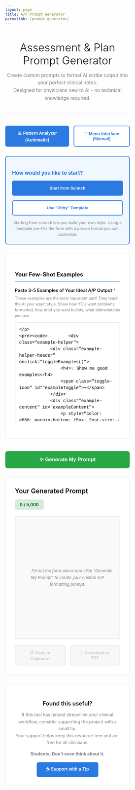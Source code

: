 ```yaml
---
layout: page
title: A/P Prompt Generator
permalink: /prompt-generator/
---
```


<style>
    * {
        margin: 0;
        padding: 0;
        box-sizing: border-box;
    }

    .header {
        text-align: center;
        margin-bottom: 40px;
        padding-bottom: 20px;
        border-bottom: 1px solid #e8e8e8;
    }

    .header h1 {
        font-size: 2.5em;
        font-weight: 300;
        color: #111;
        margin-bottom: 10px;
    }

    .header p {
        color: #828282;
        font-size: 1.1em;
        line-height: 1.6;
    }

    /* Mode selector */
    .mode-selector {
        display: flex;
        gap: 15px;
        margin-bottom: 30px;
        justify-content: center;
    }

    .mode-btn {
        padding: 12px 24px;
        border: 2px solid #2a7ae2;
        background: white;
        color: #2a7ae2;
        border-radius: 6px;
        font-weight: 600;
        cursor: pointer;
        transition: all 0.2s;
        font-size: 1em;
    }

    .mode-btn.active {
        background: #2a7ae2;
        color: white;
    }

    .mode-btn:hover {
        background: #2a7ae2;
        color: white;
    }

    /* Menu interface */
    .menu-interface {
        display: none;
    }

    .menu-interface.active {
        display: block;
    }

    .menu-section {
        background: white;
        border: 1px solid #e8e8e8;
        border-radius: 8px;
        padding: 30px;
        margin-bottom: 20px;
    }

    .menu-section h3 {
        color: #111;
        margin-bottom: 20px;
        font-size: 1.3em;
        padding-bottom: 10px;
        border-bottom: 2px solid #2a7ae2;
    }

    .menu-options {
        display: grid;
        grid-template-columns: repeat(auto-fit, minmax(140px, 1fr));
        gap: 12px;
        margin-bottom: 20px;
    }

    .menu-option {
        padding: 15px;
        border: 2px solid #e8e8e8;
        background: white;
        border-radius: 6px;
        cursor: pointer;
        transition: all 0.2s;
        text-align: center;
        font-weight: 500;
        font-size: 0.95em;
    }

    .menu-option:hover {
        border-color: #2a7ae2;
        background: #f0f7ff;
    }

    .menu-option.selected {
        border-color: #2a7ae2;
        background: #2a7ae2;
        color: white;
    }

    .example-showcase {
        background: #f9f9f9;
        border: 2px solid #e8e8e8;
        border-radius: 8px;
        padding: 20px;
        margin-top: 20px;
    }

    .example-showcase h4 {
        color: #2a7ae2;
        margin-bottom: 15px;
        font-size: 1.1em;
    }

    .example-showcase-content {
        background: white;
        border: 1px solid #e8e8e8;
        border-radius: 6px;
        padding: 15px;
        font-family: 'Monaco', 'Courier New', monospace;
        font-size: 0.85em;
        white-space: pre-wrap;
        line-height: 1.6;
        color: #333;
    }

    .menu-generate-btn {
        width: 100%;
        padding: 16px;
        background: #2a7ae2;
        color: white;
        border: none;
        border-radius: 6px;
        font-size: 1.1em;
        font-weight: 600;
        cursor: pointer;
        transition: all 0.2s;
        margin-top: 30px;
    }

    .menu-generate-btn:hover {
        background: #1a5bb8;
    }

    .menu-generate-btn:disabled {
        background: #ccc;
        cursor: not-allowed;
    }

    .analyzer-interface {
        display: block;
    }

    .analyzer-interface.hidden {
        display: none;
    }

    /* Template selector */
    .template-section {
        background: #f0f7ff;
        border: 2px solid #2a7ae2;
        border-radius: 8px;
        padding: 20px;
        margin-bottom: 30px;
    }

    .template-section h3 {
        color: #2a7ae2;
        margin-bottom: 15px;
        font-size: 1.2em;
    }

    .template-buttons {
        display: flex;
        gap: 15px;
        flex-wrap: wrap;
    }

    .template-btn {
        flex: 1;
        min-width: 200px;
        padding: 15px 20px;
        border: 2px solid #2a7ae2;
        background: white;
        color: #2a7ae2;
        border-radius: 6px;
        font-weight: 600;
        cursor: pointer;
        transition: all 0.2s;
        text-align: center;
    }

    .template-btn:hover {
        background: #2a7ae2;
        color: white;
    }

    .template-btn.active {
        background: #2a7ae2;
        color: white;
    }

    /* Form sections */
    .form-section {
        background: white;
        border: 1px solid #e8e8e8;
        border-radius: 8px;
        padding: 30px;
        margin-bottom: 20px;
    }

    .form-section h3 {
        color: #111;
        margin-bottom: 20px;
        font-size: 1.3em;
        padding-bottom: 10px;
        border-bottom: 2px solid #2a7ae2;
    }

    .field {
        margin-bottom: 25px;
    }

    .field label {
        display: block;
        font-weight: 600;
        margin-bottom: 8px;
        color: #111;
        font-size: 1.05em;
    }

    .required {
        color: #e74c3c;
    }

    .help-text {
        font-size: 0.9em;
        color: #828282;
        margin-top: 5px;
        line-height: 1.5;
    }

    input[type="text"],
    textarea,
    select {
        width: 100%;
        padding: 12px;
        border: 2px solid #e8e8e8;
        border-radius: 6px;
        font-family: inherit;
        font-size: 14px;
        transition: border-color 0.2s;
    }

    input[type="text"]:focus,
    textarea:focus,
    select:focus {
        outline: none;
        border-color: #2a7ae2;
    }

    textarea {
        font-family: 'Monaco', 'Courier New', monospace;
        line-height: 1.5;
        resize: vertical;
        min-height: 100px;
    }

    /* Example helper */
    .example-helper {
        background: #f9f9f9;
        border: 2px solid #e8e8e8;
        border-radius: 6px;
        padding: 15px;
        margin-top: 10px;
    }

    .example-helper-header {
        display: flex;
        justify-content: space-between;
        align-items: center;
        cursor: pointer;
        user-select: none;
    }

    .example-helper-header h4 {
        color: #2a7ae2;
        font-size: 1em;
    }

    .toggle-icon {
        color: #2a7ae2;
        font-size: 1.2em;
        font-weight: bold;
    }

    .example-content {
        display: none;
        margin-top: 15px;
        padding-top: 15px;
        border-top: 1px solid #e8e8e8;
    }

    .example-content.show {
        display: block;
    }

    .example-item {
        background: white;
        border: 1px solid #e8e8e8;
        border-radius: 4px;
        padding: 12px;
        margin-bottom: 10px;
        font-family: 'Monaco', 'Courier New', monospace;
        font-size: 0.9em;
        white-space: pre-wrap;
        line-height: 1.6;
    }

    /* Pattern detection feedback */
    .pattern-feedback {
        background: #d4edda;
        border: 2px solid #28a745;
        border-radius: 8px;
        padding: 20px;
        margin-top: 15px;
        display: none;
    }

    .pattern-feedback.show {
        display: block;
    }

    .pattern-feedback.warning {
        background: #fff3cd;
        border-color: #ffc107;
    }

    .pattern-feedback h4 {
        color: #155724;
        margin-bottom: 15px;
        display: flex;
        align-items: center;
        gap: 8px;
        font-size: 1.1em;
    }

    .pattern-feedback.warning h4 {
        color: #856404;
    }

    .pattern-grid {
        display: grid;
        grid-template-columns: repeat(auto-fit, minmax(250px, 1fr));
        gap: 15px;
        margin-bottom: 15px;
    }

    .pattern-item {
        background: white;
        border: 1px solid #c3e6cb;
        border-radius: 6px;
        padding: 12px;
    }

    .pattern-feedback.warning .pattern-item {
        border-color: #ffeaa7;
    }

    .pattern-item strong {
        display: block;
        color: #155724;
        margin-bottom: 5px;
        font-size: 0.9em;
    }

    .pattern-feedback.warning .pattern-item strong {
        color: #856404;
    }

    .pattern-value {
        color: #155724;
        font-size: 1.05em;
        font-weight: 600;
    }

    .pattern-feedback.warning .pattern-value {
        color: #856404;
    }

    .consistency-issues {
        background: white;
        border: 1px solid #ffeaa7;
        border-radius: 6px;
        padding: 15px;
        margin-top: 15px;
    }

    .consistency-issues h5 {
        color: #856404;
        margin-bottom: 10px;
        font-size: 1em;
    }

    .consistency-issues ul {
        margin-left: 20px;
        color: #856404;
    }

    .consistency-issues li {
        margin-bottom: 8px;
        line-height: 1.5;
    }

    .pattern-note {
        margin-top: 15px;
        padding: 12px;
        background: white;
        border-left: 4px solid #28a745;
        font-size: 0.95em;
        color: #155724;
        line-height: 1.6;
    }

    .pattern-feedback.warning .pattern-note {
        border-left-color: #ffc107;
        color: #856404;
    }

    /* Boilerplate section */
    .boilerplate-entry {
        background: #f9f9f9;
        border: 2px solid #e8e8e8;
        border-radius: 6px;
        padding: 20px;
        margin-bottom: 15px;
    }

    .boilerplate-header {
        display: flex;
        justify-content: space-between;
        align-items: center;
        margin-bottom: 15px;
    }

    .boilerplate-header h4 {
        font-size: 1em;
        color: #111;
        font-weight: 600;
    }

    .remove-btn {
        background: #e74c3c;
        color: white;
        border: none;
        border-radius: 4px;
        padding: 6px 12px;
        font-size: 0.85em;
        cursor: pointer;
        transition: background 0.2s;
    }

    .remove-btn:hover {
        background: #c0392b;
    }

    .add-boilerplate-btn {
        width: 100%;
        padding: 15px;
        background: white;
        color: #2a7ae2;
        border: 2px dashed #2a7ae2;
        border-radius: 6px;
        font-weight: 600;
        font-size: 1em;
        cursor: pointer;
        transition: all 0.2s;
    }

    .add-boilerplate-btn:hover {
        background: #f0f7ff;
        border-style: solid;
    }

    /* Custom rules */
    .custom-rules-toggle {
        background: #f9f9f9;
        border: 2px solid #e8e8e8;
        border-radius: 6px;
        padding: 15px;
        margin-top: 20px;
        cursor: pointer;
        text-align: center;
        font-weight: 600;
        color: #2a7ae2;
        transition: all 0.2s;
    }

    .custom-rules-toggle:hover {
        background: #f0f0f0;
    }

    .custom-rules-content {
        display: none;
        margin-top: 15px;
    }

    .custom-rules-content.show {
        display: block;
    }

    /* Generate button */
    .generate-btn {
        width: 100%;
        padding: 18px;
        background: #28a745;
        color: white;
        border: none;
        border-radius: 8px;
        font-size: 1.2em;
        font-weight: 600;
        cursor: pointer;
        transition: background 0.2s;
        margin-top: 20px;
    }

    .generate-btn:hover {
        background: #218838;
    }

    .generate-btn:disabled {
        background: #ccc;
        cursor: not-allowed;
    }

    /* Output section */
    .output-section {
        background: white;
        border: 1px solid #e8e8e8;
        border-radius: 8px;
        padding: 30px;
        margin-top: 30px;
    }

    .output-header {
        display: flex;
        justify-content: space-between;
        align-items: center;
        margin-bottom: 20px;
        flex-wrap: wrap;
        gap: 15px;
    }

    .output-title {
        font-size: 1.5em;
        font-weight: 600;
        color: #111;
    }

    .char-count {
        font-size: 1em;
        padding: 8px 16px;
        border-radius: 6px;
        font-weight: 600;
    }

    .char-count.good {
        background: #d4edda;
        color: #155724;
    }

    .char-count.warning {
        background: #fff3cd;
        color: #856404;
    }

    .char-count.danger {
        background: #f8d7da;
        color: #721c24;
    }

    .output-content {
        background: #f9f9f9;
        border: 2px solid #e8e8e8;
        border-radius: 6px;
        padding: 20px;
        min-height: 400px;
        font-family: 'Monaco', 'Courier New', monospace;
        font-size: 13px;
        line-height: 1.7;
        white-space: pre-wrap;
        word-wrap: break-word;
        max-height: 600px;
        overflow-y: auto;
    }

    .output-content.empty {
        display: flex;
        align-items: center;
        justify-content: center;
        color: #828282;
        font-family: inherit;
        font-style: italic;
        text-align: center;
    }

    .action-buttons {
        display: flex;
        gap: 15px;
        margin-top: 20px;
        flex-wrap: wrap;
    }

    .copy-btn,
    .download-btn {
        flex: 1;
        min-width: 150px;
        padding: 12px 20px;
        border: 2px solid #2a7ae2;
        background: white;
        color: #2a7ae2;
        border-radius: 6px;
        font-weight: 600;
        cursor: pointer;
        transition: all 0.2s;
    }

    .copy-btn:hover,
    .download-btn:hover {
        background: #2a7ae2;
        color: white;
    }

    .copy-btn.copied {
        background: #28a745;
        border-color: #28a745;
        color: white;
    }

    .copy-btn:disabled,
    .download-btn:disabled {
        opacity: 0.5;
        cursor: not-allowed;
        background: #f0f0f0;
        border-color: #ccc;
        color: #999;
    }

    /* Support section */
    .support-section {
        background: white;
        border: 1px solid #e8e8e8;
        border-radius: 8px;
        padding: 25px;
        margin-top: 30px;
        text-align: center;
    }

    .support-section h3 {
        font-size: 1.3em;
        font-weight: 600;
        color: #111;
        margin-bottom: 15px;
    }

    .support-section p {
        color: #828282;
        margin-bottom: 15px;
        line-height: 1.6;
    }

    .tip-jar-btn {
        display: inline-block;
        padding: 12px 30px;
        background: #2a7ae2;
        color: white;
        text-decoration: none;
        border-radius: 6px;
        font-weight: 600;
        transition: background 0.2s;
    }

    .tip-jar-btn:hover {
        background: #1e59a8;
    }

    /* Mobile responsiveness */
    @media (max-width: 768px) {
        .header h1 {
            font-size: 1.8em;
        }

        .template-buttons {
            flex-direction: column;
        }

        .template-btn {
            min-width: 100%;
        }

        .form-section,
        .output-section {
            padding: 20px;
        }

        .output-header {
            flex-direction: column;
            align-items: flex-start;
        }

        .action-buttons {
            flex-direction: column;
        }

        .copy-btn,
        .download-btn {
            width: 100%;
        }

        .pattern-grid {
            grid-template-columns: 1fr;
        }
    }
</style>

<div class="header">
    <h1>Assessment & Plan Prompt Generator</h1>
    <p>Create custom prompts to format AI scribe output into your perfect clinical notes.<br>
    Designed for physicians new to AI - no technical knowledge required.</p>
</div>

<!-- Mode Selector -->
<div class="mode-selector">
    <button class="mode-btn active" onclick="switchMode('analyzer')" id="analyzerModeBtn">📊 Pattern Analyzer (Automatic)</button>
    <button class="mode-btn" onclick="switchMode('menu')" id="menuModeBtn">🎯 Menu Interface (Manual)</button>
</div>

<!-- Menu Interface (Hidden by default) -->
<div class="menu-interface" id="menuInterface">
    <!-- Assessment Format -->
    <div class="menu-section">
        <h3>Assessment Format</h3>
        <div class="menu-options" id="assessmentOptions">
            <div class="menu-option" onclick="selectMenuOption('assessment', 'numbered', this)">1. Numbered</div>
            <div class="menu-option" onclick="selectMenuOption('assessment', 'hyphenated', this)">- Hyphenated</div>
            <div class="menu-option" onclick="selectMenuOption('assessment', 'prose', this)">Prose</div>
            <div class="menu-option" onclick="selectMenuOption('assessment', 'grouped', this)">Grouped</div>
        </div>
        <div class="example-showcase">
            <h4>Example:</h4>
            <div class="example-showcase-content" id="assessmentExample"></div>
        </div>
    </div>

    <!-- Plan Format -->
    <div class="menu-section">
        <h3>Plan Format</h3>
        <div class="menu-options" id="planOptions">
            <div class="menu-option" onclick="selectMenuOption('plan', 'numbered', this)">1. Numbered</div>
            <div class="menu-option" onclick="selectMenuOption('plan', 'hyphenated', this)">- Hyphenated</div>
            <div class="menu-option" onclick="selectMenuOption('plan', 'prose', this)">Prose</div>
            <div class="menu-option" onclick="selectMenuOption('plan', 'grouped', this)">Grouped</div>
        </div>
        <div class="example-showcase">
            <h4>Example:</h4>
            <div class="example-showcase-content" id="planExample"></div>
        </div>
    </div>

    <!-- Brevity Level -->
    <div class="menu-section">
        <h3>Brevity Level</h3>
        <div class="menu-options" id="brevityOptions">
            <div class="menu-option" onclick="selectMenuOption('brevity', 'brief', this)">Brief</div>
            <div class="menu-option" onclick="selectMenuOption('brevity', 'moderate', this)">Moderate</div>
            <div class="menu-option" onclick="selectMenuOption('brevity', 'verbose', this)">Verbose</div>
        </div>
        <div class="example-showcase">
            <h4>Example:</h4>
            <div class="example-showcase-content" id="brevityExample"></div>
        </div>
    </div>

    <!-- Voice/Tone -->
    <div class="menu-section">
        <h3>Voice & Tone</h3>
        <div class="menu-options" id="voiceOptions">
            <div class="menu-option" onclick="selectMenuOption('voice', 'first_person', this)">First Person</div>
            <div class="menu-option" onclick="selectMenuOption('voice', 'passive', this)">Passive</div>
            <div class="menu-option" onclick="selectMenuOption('voice', 'generic', this)">Generic</div>
        </div>
        <div class="example-showcase">
            <h4>Example:</h4>
            <div class="example-showcase-content" id="voiceExample"></div>
        </div>
    </div>

    <!-- Abbreviation Level -->
    <div class="menu-section">
        <h3>Abbreviation Density</h3>
        <div class="menu-options" id="abbreviationOptions">
            <div class="menu-option" onclick="selectMenuOption('abbreviation', 'minimal', this)">Minimal</div>
            <div class="menu-option" onclick="selectMenuOption('abbreviation', 'standard', this)">Standard</div>
            <div class="menu-option" onclick="selectMenuOption('abbreviation', 'high', this)">High Density</div>
        </div>
        <div class="example-showcase">
            <h4>Example:</h4>
            <div class="example-showcase-content" id="abbreviationExample"></div>
        </div>
    </div>

    <!-- Optional Examples for Menu Mode -->
    <div class="menu-section">
        <h3>Optional: Provide Few-Shot Examples (Advanced)</h3>
        <p style="color: #828282; margin-bottom: 15px; font-size: 0.95em;">Add examples to refine the generated prompt further, or leave blank to generate based on your selections above.</p>
        <textarea id="menuExamples" placeholder="Paste your few-shot examples here (optional)..." style="width: 100%; min-height: 100px; padding: 12px; border: 2px solid #e8e8e8; border-radius: 6px; font-family: 'Monaco', 'Courier New', monospace; font-size: 14px;"></textarea>
    </div>

    <button class="menu-generate-btn" onclick="generateFromMenu()">Generate Prompt</button>
</div>

<!-- Analyzer Interface (Original) -->
<div class="analyzer-interface" id="analyzerInterface">

<div class="template-section">
    <h3>How would you like to start?</h3>
    <div class="template-buttons">
        <button class="template-btn active" onclick="selectTemplate('scratch')">
            Start from Scratch
        </button>
        <button class="template-btn" onclick="selectTemplate('pithy')">
            Use "Pithy" Template
        </button>
    </div>
    <div class="help-text" style="margin-top: 15px; text-align: center;">
        Starting from scratch lets you build your own style. Using a template pre-fills the form with a proven format you can customize.
    </div>
</div>

<form id="promptForm">
    <div class="form-section">
        <h3>Your Few-Shot Examples</h3>
        <div class="field">
            <label>Paste 3-5 Examples of Your Ideal A/P Output <span class="required">*</span></label>
            <div class="help-text" style="margin-bottom: 10px;">
                These examples are the most important part! They teach the AI your exact style.
                Show how YOU want problems formatted, how brief you want bullets, what abbreviations you use.
            </div>
            <textarea id="examples" rows="14" placeholder="Paste your examples here. Separate each example clearly.

Example:
**Viral URI**
        - Supportive care, fluids
        - Tylenol PRN for fever
        - RTC if not improving in 3-5 days

**Acute Otitis Media**
        - Amoxicillin 400mg/5mL, 8mL PO BID x10d
        - F/U 2wk or PRN
        - Return precautions given" required></textarea>
            
            <div class="example-helper">
                <div class="example-helper-header" onclick="toggleExamples()">
                    <h4>💡 Show me good examples</h4>
                    <span class="toggle-icon" id="exampleToggle">+</span>
                </div>
                <div class="example-content" id="exampleContent">
                    <p style="color: #666; margin-bottom: 15px; font-size: 0.95em;">
                        Here are examples from a proven pediatric prompt. Copy the structure and adapt to your specialty:
                    </p>
                    <div class="example-item">**Asthma**
        - Flovent 44mcg 2 puff BID started
        - Continue albuterol PRN
        - Use spacer
        - RTC 3mo/PRN</div>
                    <div class="example-item">**Well Child Check**
        - Growing and developing well
        - Reviewed anticipatory guidance
        - RTC 1yr/PRN</div>
                    <div class="example-item">**Vomiting, mild dehydration**
        - NDNT on exam with MMM
        - Zofran PRN, pedialyte, Tylenol, Motrin
        - RTC PRN</div>
                    <p style="color: #666; margin-top: 15px; font-size: 0.9em; font-style: italic;">
                        Notice: Bold problem names, short bullets (under 10 words), clinical abbreviations, and clear follow-up plans.
                    </p>
                </div>
            </div>

            <div class="pattern-feedback" id="patternFeedback">
                <h4>✓ Pattern Detection Results</h4>
                <div class="pattern-grid" id="patternGrid"></div>
                <div id="consistencyIssues"></div>
                <div class="pattern-note" id="patternNote"></div>
            </div>

            <button type="button" class="add-boilerplate-btn" onclick="analyzeExamples()" style="margin-top: 15px; background: #2a7ae2; color: white; border: 2px solid #2a7ae2;">
                📊 Analyze Examples
            </button>
        </div>
    </div>

    <div class="form-section">
        <h3>Boilerplate Phrases (Optional)</h3>
        <p class="help-text" style="margin-bottom: 20px;">
            Add conditional text that appears after your bullets when certain visit types occur.
            For example: "If well child check → insert standard anticipatory guidance text"
        </p>
        
        <div id="boilerplateContainer"></div>
        
        <button type="button" class="add-boilerplate-btn" onclick="addBoilerplate()">
            + Add Boilerplate Phrase
        </button>
    </div>

    <div class="form-section">
        <h3>Formatting Rules</h3>
        <p class="help-text" style="margin-bottom: 15px;">
            The generator will automatically create rules based on your examples. Most users don't need to add anything here.
        </p>
        
        <div class="custom-rules-toggle" onclick="toggleCustomRules()">
            ⚙️ Add Custom Rules (Advanced)
        </div>
        
        <div class="custom-rules-content" id="customRulesContent">
            <textarea id="customRules" rows="6" placeholder="Add any specialty-specific requirements...

Example:
- Always include growth chart interpretation for peds
- Reference specific guidelines when applicable
- Include specific return precautions for each diagnosis"></textarea>
        </div>
    </div>

    <button type="submit" class="generate-btn">✨ Generate My Prompt</button>
</form>

</div> <!-- End analyzer-interface -->

<div class="output-section">
    <div class="output-header">
        <div class="output-title">Your Generated Prompt</div>
        <div id="charCount" class="char-count good">0 / 5,000</div>
    </div>
    <div id="output" class="output-content empty">
        Fill out the form above and click "Generate My Prompt" to create your custom A/P formatting prompt.
    </div>
    <div class="action-buttons">
        <button id="copyBtn" class="copy-btn" disabled>📋 Copy to Clipboard</button>
        <button id="downloadBtn" class="download-btn" disabled>💾 Download as TXT</button>
    </div>
</div>

<div class="support-section">
    <h3>Found this useful?</h3>
    <p>If this tool has helped streamline your clinical workflow, consider supporting the project with a small tip.<br>
    Your support helps keep this resource free and ad-free for all clinicians.</p>
    <p><strong>Students: Don't even think about it.</strong></p>
    <a href="https://donate.stripe.com/14A9ANf3K8VjeAW7pT8bS00" target="_blank" class="tip-jar-btn">☕ Support with a Tip</a>
</div>

<script>
// =============================================================================
// STATE MANAGEMENT
// =============================================================================
let boilerplateCount = 0;
let currentTemplate = 'scratch';
let detectedPatterns = null;

// Menu mode state
let currentMode = 'analyzer';
let menuSelections = {
    assessment: null,
    plan: null,
    brevity: null,
    voice: null,
    abbreviation: null
};

// Template data
const TEMPLATES = {
    pithy: {
        examples: `**Asthma**
        - Flovent 44mcg 2 puff BID started
        - Continue albuterol PRN
        - Use spacer
        - RTC 3mo/PRN

**Well Child Check**
        - Growing and developing well
        - Reviewed anticipatory guidance
        - RTC 1yr/PRN

**Vomiting, mild dehydration**
        - NDNT on exam with MMM
        - Zofran PRN, pedialyte, Tylenol, Motrin
        - RTC PRN

**ADHD**
        - Concerta 27mg not effective
        - Transition to Vyvanse 20mg PO daily
        - RTC 1mo

**Viral URI**
        - Supportive care, fluids
        - Declined COVID test
        - RTC PRN`,
        boilerplates: [
            {
                hook: 'well child check or health maintenance',
                text: 'All forms, labs, immunizations, and patient concerns reviewed and addressed appropriately. Screening questions, past medical history, past social history, medications, and growth chart reviewed. Age-appropriate anticipatory guidance reviewed and printed in AVS. Parent questions addressed.'
            },
            {
                hook: 'any illness',
                text: 'Recommended supportive care with OTC medications as needed. Return precautions given including increasing pain, worsening fever, dehydration, new symptoms, prolonged symptoms, worsening symptoms, and other concerns. Caregiver expressed understanding and agreement with treatment plan.'
            },
            {
                hook: 'any injury',
                text: 'Recommended supportive care with Tylenol, Motrin, rest, ice, compression, elevation, and gradual return to activity as appropriate. Return precautions given including increasing pain, swelling, or failure to improve.'
            }
        ]
    }
};

// =============================================================================
// MENU MODE FUNCTIONS
// =============================================================================

// Worked example case used consistently throughout menu examples
const EXAMPLE_CASE = {
    assessment_numbered: "1. Viral upper respiratory infection\n2. Fever, unspecified",
    assessment_hyphenated: "- Viral upper respiratory infection\n- Fever, unspecified",
    assessment_prose: "Viral upper respiratory infection presenting with fever.",
    assessment_grouped: "Respiratory: Viral upper respiratory infection\nGeneral: Fever, unspecified",
    
    plan_numbered_brief: "1. Supportive care\n2. Tylenol PRN\n3. RTC if worsens",
    plan_numbered_moderate: "1. Recommended supportive care with fluids and rest\n2. Acetaminophen or ibuprofen as needed for fever and comfort\n3. Return to clinic if symptoms worsen or do not improve in 3-5 days",
    plan_numbered_verbose: "1. Initiate comprehensive supportive care including adequate hydration, nutritional intake, and appropriate rest to facilitate recovery\n2. Administer acetaminophen (Tylenol) or ibuprofen (Motrin) as needed for fever management and discomfort relief, following age-appropriate dosing guidelines\n3. Schedule return visit to clinic if symptoms worsen, do not improve within 3-5 days, or if new concerning symptoms develop",
    
    plan_hyphenated_brief: "- Supportive care\n- Tylenol PRN\n- RTC if worsens",
    plan_hyphenated_moderate: "- Recommended supportive care with fluids and rest\n- Acetaminophen or ibuprofen as needed for fever and comfort\n- Return to clinic if symptoms worsen or do not improve in 3-5 days",
    plan_hyphenated_verbose: "- Initiate comprehensive supportive care including adequate hydration, nutritional intake, and appropriate rest to facilitate recovery\n- Administer acetaminophen (Tylenol) or ibuprofen (Motrin) as needed for fever management and discomfort relief\n- Schedule return visit to clinic if symptoms worsen, do not improve within 3-5 days, or if new concerning symptoms develop",
    
    plan_prose_brief: "Supportive care recommended. Tylenol PRN for fever. Return if symptoms worsen.",
    plan_prose_moderate: "Supportive care with fluids and rest recommended. Acetaminophen or ibuprofen as needed for fever and comfort. Return to clinic if symptoms worsen or do not improve in 3-5 days.",
    plan_prose_verbose: "Comprehensive supportive care including adequate hydration, nutritional intake, and appropriate rest is recommended to facilitate recovery. Acetaminophen (Tylenol) or ibuprofen (Motrin) should be administered as needed for fever management and discomfort relief. Patient should return to clinic if symptoms worsen, do not improve within 3-5 days, or if new concerning symptoms develop.",
};

const VOICE_EXAMPLES = {
    first_person: "I discussed with the parent the viral etiology of this infection. I recommended supportive care and advised returning if not improving.",
    passive: "The patient was counseled on the viral etiology of this infection. Supportive care was recommended and return precautions were discussed.",
    generic: "Discussed viral etiology. Recommended supportive care. Return precautions given if not improving in 3-5 days."
};

const ABBREVIATION_EXAMPLES = {
    minimal: "Patient was evaluated for upper respiratory infection and fever. Examination findings include pharyngeal erythema and rhinorrhea.",
    standard: "Pt evaluated for URI and fever. Exam findings include pharyngeal erythema and rhinorrhea. Recommended supportive care and Tylenol as needed.",
    high: "Pt evaluated for URI/fever. Exam: pharyngeal erythema, rhinorrhea. REC'd supportive care + Tylenol PRN. F/U PRN or if worsens in 3-5d. RTC with concerns."
};

// Map menu selections to pattern object
function menuSelectionsToPatterns(selections, optionalExamples = '') {
    const patterns = {
        assessment: {
            primary: selections.assessment || 'hyphenated',
            confidence: 1.0
        },
        plan: {
            primary: selections.plan || 'hyphenated',
            confidence: 1.0
        },
        brevity: {
            level: selections.brevity || 'moderate',
            average: selections.brevity === 'brief' ? 15 : selections.brevity === 'verbose' ? 50 : 30
        },
        voice: {
            voice: mapVoiceSelection(selections.voice || 'generic'),
            confidence: 1.0
        },
        abbreviations: {
            level: selections.abbreviation || 'standard',
            count: selections.abbreviation === 'minimal' ? 3 : selections.abbreviation === 'high' ? 12 : 7,
            density: selections.abbreviation === 'minimal' ? 'low' : selections.abbreviation === 'high' ? 'high' : 'medium'
        },
        justification: {
            level: 'unknown'
        },
        contingency: {
            present: false,
            level: 'unknown'
        },
        structure: {
            problemFormat: 'bold',
            bulletStyle: {
                style: selections.assessment === 'numbered' ? 'numbered' : 'hyphen',
                indent: 8
            },
            spacing: {
                spacingBeforeBullets: 8,
                spacingBetweenItems: 0
            }
        },
        consistency: {
            isConsistent: true,
            issues: []
        }
    };
    
    return patterns;
}

// Map voice selection to pattern format
function mapVoiceSelection(voiceInput) {
    if (voiceInput === 'first_person') return 'first_person';
    if (voiceInput === 'passive') return 'passive_voice';
    return 'generic';
}

// Update example displays when user makes selections
function updateExamples() {
    const assessment = menuSelections.assessment || 'hyphenated';
    const plan = menuSelections.plan || 'hyphenated';
    const brevity = menuSelections.brevity || 'moderate';
    const voice = menuSelections.voice || 'generic';
    const abbreviation = menuSelections.abbreviation || 'standard';
    
    // Update assessment example
    let assessmentExample = EXAMPLE_CASE[`assessment_${assessment}`];
    if (voice === 'first_person') {
        assessmentExample = `I evaluated the patient for:\n${assessmentExample}`;
    } else if (voice === 'passive') {
        assessmentExample = `The patient was evaluated for:\n${assessmentExample}`;
    }
    document.getElementById('assessmentExample').textContent = assessmentExample;
    
    // Update plan example
    const planKey = `plan_${plan}_${brevity}`;
    const planExample = EXAMPLE_CASE[planKey];
    document.getElementById('planExample').textContent = planExample;
    
    // Update brevity example (show the range)
    const briefText = 'Supportive care. Tylenol PRN. RTC in 3-5d.';
    const moderateText = 'Recommend supportive care with fluids and rest. Acetaminophen or ibuprofen as needed for fever. Return if worsens in 3-5 days.';
    const verboseText = 'Initiate comprehensive supportive care including adequate hydration, rest, and nutrition. Acetaminophen or ibuprofen for fever management. Return if symptoms worsen, fail to improve in 3-5 days, or new symptoms develop.';
    const brevityExample = brevity === 'brief' ? briefText : brevity === 'verbose' ? verboseText : moderateText;
    document.getElementById('brevityExample').textContent = brevityExample;
    
    // Update voice example
    document.getElementById('voiceExample').textContent = VOICE_EXAMPLES[voice];
    
    // Update abbreviation example
    document.getElementById('abbreviationExample').textContent = ABBREVIATION_EXAMPLES[abbreviation];
}

// Mode switching
function switchMode(mode) {
    currentMode = mode;
    const analyzer = document.getElementById('analyzerInterface');
    const menu = document.getElementById('menuInterface');
    const analyzerBtn = document.getElementById('analyzerModeBtn');
    const menuBtn = document.getElementById('menuModeBtn');
    
    if (mode === 'analyzer') {
        analyzer.classList.remove('hidden');
        menu.classList.remove('active');
        analyzerBtn.classList.add('active');
        menuBtn.classList.remove('active');
    } else {
        analyzer.classList.add('hidden');
        menu.classList.add('active');
        analyzerBtn.classList.remove('active');
        menuBtn.classList.add('active');
        updateExamples(); // Show initial examples
    }
}

// Select menu option
function selectMenuOption(category, value, element) {
    menuSelections[category] = value;
    
    // Update UI
    const siblings = element.parentElement.querySelectorAll('.menu-option');
    siblings.forEach(el => el.classList.remove('selected'));
    element.classList.add('selected');
    
    // Update examples
    updateExamples();
}

// Generate prompt from menu selections
function generateFromMenu() {
    const patterns = menuSelectionsToPatterns(menuSelections);
    const examples = document.getElementById('menuExamples').value;
    
    const data = {
        examples: examples,
        boilerplates: [], // Menu mode doesn't use boilerplates for now
        customRules: '',
        patterns: patterns
    };
    
    try {
        const prompt = PromptGenerator.generate(data);
        
        const output = document.getElementById('output');
        output.textContent = prompt;
        output.classList.remove('empty');
        
        updateCharCount(prompt.length);
        
        document.getElementById('copyBtn').disabled = false;
        document.getElementById('downloadBtn').disabled = false;
        
        // Scroll to output
        output.scrollIntoView({ behavior: 'smooth', block: 'start' });
    } catch (e) {
        console.error("Prompt generation failed:", e);
        alert('An error occurred during prompt generation. Please check the console (F12) for details.');
    }
}

// =============================================================================
// ENHANCED PATTERN ANALYZER V3 (FIXED)
// =============================================================================
const PatternAnalyzer = {
    // List of subcategories to filter out from problem parsing
    subcategoryPattern: /^(Diagnostics|Therapeutics|Medications|Follow-up|Tests|Assessment|Plan|Prescriptions|Referrals|Consults|Next Steps|Patient Education|Discharge|Situational awareness):?$/i,

    analyze(text) {
        // 1. Parse text into problems
        const problems = this.parseProblems(text);
        
        if (problems.length === 0) {
            return { error: 'Could not detect any problems. Please format problem names using **Bold**, ALL CAPS, or Capitalized: format.' };
        }
        
        const emptyProblems = problems.filter(p => !p.content.trim());
        if (emptyProblems.length === problems.length) {
            return { error: 'Examples need content after problem names. Please add assessment and/or plan details.' };
        }
        
        // 2. Detect Assessment format first (as Plan detection depends on it)
        const assessmentPatterns = this.detectAssessmentFormat(problems);
        
        // 3. Detect Plan format (now "assessment-aware")
        const planPatterns = this.detectPlanFormat(problems, assessmentPatterns);
        
        // 4. Detect Problem Format from parsed problems
        const primaryProblemFormat = this.mostCommon(problems.map(p => p.format)) || 'plain';

        // 5. Detect all other pattern categories
        const patterns = {
            assessment: assessmentPatterns,
            plan: planPatterns,
            brevity: this.measureBrevity(problems),
            justification: this.detectJustification(problems),
            contingency: this.detectContingency(text),
            structure: {
                problemFormat: primaryProblemFormat,
                bulletStyle: this.detectBulletStyle(text),
                spacing: this.detectSpacing(text)
            },
            voice: this.detectVoice(text),
            abbreviations: this.measureAbbreviationDensity(text)
        };
        
        // 6. Check consistency
        const consistency = this.checkConsistency(patterns, problems);
        patterns.consistency = consistency;
        
        return patterns;
    },

    // Enhanced problem parser - supports multiple formats and filters subcategories
    parseProblems(text) {
        const problems = [];
        
        // Pattern 1: **Bold**
        let sections = text.split(/\*\*([^*]+)\*\*/);
        if (sections.length > 2) {
            for (let i = 1; i < sections.length; i += 2) {
                const problemName = sections[i].trim();
                
                // Skip if it's a subcategory header (FIX: BUG #2 - check before adding)
                if (this.subcategoryPattern.test(problemName)) {
                    continue;
                }
                
                const content = sections[i + 1] || '';
                
                // Skip if content is empty or only whitespace (FIX: BUG #2 - prevents validation failure)
                if (!content.trim()) {
                    continue;
                }
                
                problems.push({
                    name: problemName,
                    content: content,
                    lines: content.split('\n').filter(l => l.trim()),
                    format: 'bold'
                });
            }
            if (problems.length > 0) return problems;
        }
        
        // Pattern 2: ALL CAPS (at least 3 chars, mostly uppercase)
        const lines = text.split('\n');
        let currentProblem = null;
        
        for (let i = 0; i < lines.length; i++) {
            const line = lines[i];
            const trimmed = line.trim();
            
            // Check for ALL CAPS problem marker (at least 3 chars, 80% uppercase)
            if (trimmed.length >= 3) {
                const upperCount = (trimmed.match(/[A-Z]/g) || []).length;
                const letterCount = (trimmed.match(/[A-Za-z]/g) || []).length;
                const isAllCaps = letterCount > 0 && (upperCount / letterCount) >= 0.8;
                
                if (isAllCaps && /^[A-Z]/.test(trimmed)) {
                    const problemName = trimmed.replace(/:$/, '');
                    
                    // Skip if it's a subcategory header
                    if (this.subcategoryPattern.test(problemName)) {
                        continue;
                    }
                    
                    if (currentProblem) {
                        problems.push(currentProblem);
                    }
                    currentProblem = {
                        name: problemName,
                        content: '',
                        lines: [],
                        format: 'caps'
                    };
                } else if (currentProblem && trimmed) {
                    currentProblem.content += line + '\n';
                    currentProblem.lines.push(trimmed);
                }
            } else if (currentProblem && trimmed) {
                currentProblem.content += line + '\n';
                currentProblem.lines.push(trimmed);
            }
        }
        if (currentProblem) problems.push(currentProblem);
        if (problems.length > 0) return problems;
        
        // Pattern 3: Capitalized Word(s): (with colon)
        currentProblem = null;
        for (let i = 0; i < lines.length; i++) {
            const line = lines[i];
            const trimmed = line.trim();
            
            // Check for Capitalized Word: pattern (must have colon at end)
            if (/^[A-Z][a-zA-Z\s,'-]+:$/.test(trimmed) && trimmed.length >= 4) {
                const problemName = trimmed.replace(/:$/, '');
                
                // Skip if it's a subcategory header
                if (this.subcategoryPattern.test(problemName)) {
                    continue;
                }
                
                if (currentProblem) {
                    problems.push(currentProblem);
                }
                currentProblem = {
                    name: problemName,
                    content: '',
                    lines: [],
                    format: 'capitalized-colon'
                };
            } else if (currentProblem && trimmed) {
                currentProblem.content += line + '\n';
                currentProblem.lines.push(trimmed);
            }
        }
        if (currentProblem) problems.push(currentProblem);
        if (problems.length > 0) return problems;
        
        // Pattern 4: Capitalized line followed by indented bullets
        currentProblem = null;
        for (let i = 0; i < lines.length; i++) {
            const line = lines[i];
            const trimmed = line.trim();
            const nextLine = i + 1 < lines.length ? lines[i + 1] : '';
            
            // Check for capitalized word followed by indented content
            if (/^[A-Z][a-zA-Z\s]+$/.test(trimmed) && /^\s+[-*]/.test(nextLine)) {
                
                // Skip if it's a subcategory header
                if (this.subcategoryPattern.test(trimmed)) {
                    continue;
                }
                
                if (currentProblem) {
                    problems.push(currentProblem);
                }
                currentProblem = {
                    name: trimmed,
                    content: '',
                    lines: [],
                    format: 'capitalized'
                };
            } else if (currentProblem && trimmed) {
                currentProblem.content += line + '\n';
                currentProblem.lines.push(trimmed);
            }
        }
        if (currentProblem) problems.push(currentProblem);
        
        return problems;
    },

    // CATEGORY 1: ASSESSMENT FORMAT DETECTION (FIXED)
    // Priority: Narrative -> One-Liner -> Minimal
    detectAssessmentFormat(problems) {
        const formats = problems.map(problem => {
            
            // 1. Check for narrative (2+ consecutive non-bullet lines OR 1 line with 2+ sentences)
            if (this.isNarrativeParagraph(problem)) {
                return 'narrative';
            }
            
            // 2. Check for one-liner (exactly 1 non-bullet line + bullets)
            if (this.hasOneLinerStructure(problem)) {
                return 'oneliner-phrase';
            }

            // 3. Check for minimal (0 non-bullet lines)
            if (this.hasZeroNonBulletLines(problem)) {
                return 'minimal';
            }
            
            // 4. Fallback (e.g., problem with no bullets)
            return 'minimal';
        });
        
        return {
            primary: this.mostCommon(formats),
            consistency: [...new Set(formats)].length === 1,
            variations: [...new Set(formats)],
            distribution: this.countOccurrences(formats)
        };
    },

    // Helper: Detects 2+ non-bullet lines OR 1 wrapped line with 2+ sentences
    isNarrativeParagraph(problem) {
        const lines = problem.lines;
        let nonBulletCount = 0;
        let nonBulletContent = '';
        
        for (const line of lines) {
            if (/^\s*[-*]\s+/.test(line)) break; // Stop at first bullet
            if (line.trim()) {
                nonBulletCount++;
                nonBulletContent += line.trim() + ' ';
            }
        }
        
        // Narrative: 2+ non-bullet lines before any bullets
        if (nonBulletCount >= 2) return true;
        
        // Narrative: 1 non-bullet line that contains 2+ sentences (handles wrapped paste)
        if (nonBulletCount === 1) {
            const sentences = nonBulletContent.split(/[.!?]\s/).filter(Boolean);
            if (sentences.length >= 2) return true;
        }
        
        return false;
    },

    // Helper: Detects exactly 1 non-bullet line
    hasOneLinerStructure(problem) {
        const lines = problem.lines;
        const bulletLines = lines.filter(l => /^\s*[-*]\s+/.test(l));
        const nonBulletLines = lines.filter(l => 
            !/^\s*[-*]\s+/.test(l) && l.trim()
        );
        
        // One-liner: exactly 1 non-bullet assessment + at least 1 bullet plan
        return nonBulletLines.length === 1 && bulletLines.length >= 1;
    },
    
    // Helper: Detects 0 non-bullet lines
    hasZeroNonBulletLines(problem) {
        const lines = problem.lines;
        const nonBulletLines = lines.filter(l => 
            !/^\s*[-*]\s+/.test(l) && l.trim()
        );
        
        // Minimal: 0 non-bullet assessment lines (all content is bullets)
        return nonBulletLines.length === 0;
    },

    // CATEGORY 2: PLAN FORMAT DETECTION (FIXED)
    // Now "assessment-aware"
    detectPlanFormat(problems, assessmentPatterns) {
        const formats = problems.map((problem, index) => {
            // Get the assessment type for *this specific problem*
            const assessmentType = assessmentPatterns.variations[index] || assessmentPatterns.primary;
            
            // Get *only* the plan content
            const planContent = this.getPlanContent(problem, assessmentType);
            
            // Run checks *only* on the plan content (ordered from most specific to least specific)
            if (this.hasCategorySubheadings(planContent)) {
                return 'categorized';  // Most specific: has section headers
            }
            if (this.isHybridPlan(planContent)) {
                return 'hybrid';  // Moderately specific: mix of sentences + bullets (FIX: BUG #4 - check before narrative)
            }
            if (this.isPlanNarrative(planContent)) {
                return 'narrative';  // Broader: just needs future tense sentences
            }
            
            // Default to simple bullets (least specific fallback)
            return 'simple_bullets';
        });
        
        return {
            primary: this.mostCommon(formats),
            consistency: [...new Set(formats)].length === 1,
            variations: [...new Set(formats)],
            distribution: this.countOccurrences(formats)
        };
    },

    // Helper: Isolates plan content based on assessment type
    getPlanContent(problem, assessmentType) {
        const lines = problem.content.split('\n');
        let planLines = [];

        if (assessmentType === 'minimal') {
            // The whole content is the plan
            planLines = lines;
        } else if (assessmentType === 'oneliner-phrase') {
            // Plan starts *after* the first non-bullet line
            let foundNonBullet = false;
            for (const line of lines) {
                if (!/^\s*[-*]\s+/.test(line) && line.trim() && !foundNonBullet) {
                    foundNonBullet = true;
                    continue; // Skip this assessment line
                }
                if (foundNonBullet) {
                    planLines.push(line);
                }
            }
        } else if (assessmentType === 'narrative') {
            // Plan starts at the *first bullet* OR all content after assessment sentences (FIX: BUG #1)
            let foundFirstBullet = false;
            let assessmentLineCount = 0;
            
            for (const line of lines) {
                if (/^\s*[-*]\s+/.test(line)) {
                    foundFirstBullet = true;
                }
                if (foundFirstBullet) {
                    planLines.push(line);
                } else if (line.trim() && !/^\s*[-*]\s+/.test(line)) {
                    // Count non-bullet lines (assessment lines)
                    assessmentLineCount++;
                    // After 2+ assessment lines, assume plan starts (skip these lines)
                    if (assessmentLineCount > 2) {
                        planLines.push(line);
                    }
                } else if (line.trim() === '' && assessmentLineCount > 0) {
                    // Once we've seen assessment lines, include everything after
                    planLines.push(line);
                }
            }
            
            // Fallback: if no bullets found and we have content, take everything after first 2 lines
            if (planLines.length === 0 && lines.length > 2) {
                planLines = lines.slice(2);
            }
        }
        
        return planLines.join('\n');
    },

    // Helper: Checks for subheadings (operates on planContent)
    hasCategorySubheadings(text) {
        // Check for bold subheadings with common medical categories
        const boldSubheadingPatterns = [
            /\*\*Diagnostics:\*\*/i,
            /\*\*Therapeutics:\*\*/i,
            /\*\*Medications:\*\*/i,
            /\*\*Follow-up:\*\*/i,
            /\*\*Referrals:\*\*/i,
            /\*\*Consults:\*\*/i,
            /\*\*Patient Education:\*\*/i,
            /\*\*Tests:\*\*/i,
            /\*\*Assessment:\*\*/i,
            /\*\*Plan:\*\*/i,
            /\*\*Next Steps:\*\*/i,
            /\*\*Prescriptions:\*\*/i,
            /\*\*Discharge:\*\*/i,
            /\*\*Situational awareness:\*\*/i
        ];
        
        // Check for bullet-formatted subheadings (e.g., "- Diagnostics:")
        const bulletSubheadingPattern = /^\s*[-*]\s+(Diagnostics|Therapeutics|Medications|Follow-up|Tests|Prescriptions|Referrals|Consults|Next Steps|Patient Education|Discharge|Assessment|Plan|Situational awareness):/im;
        
        // Check for plain capitalized words with colon (on their own line)
        const plainSubheadingPattern = /^(Diagnostics|Therapeutics|Medications|Follow-up|Tests|Prescriptions|Referrals|Consults|Next Steps|Patient Education|Discharge|Assessment|Plan|Situational awareness):/im;
        
        const hasBoldSubheading = boldSubheadingPatterns.some(pattern => pattern.test(text));
        const hasBulletSubheading = bulletSubheadingPattern.test(text);
        const hasPlainSubheading = plainSubheadingPattern.test(text);
        
        return hasBoldSubheading || hasBulletSubheading || hasPlainSubheading;
    },

    // Helper: Checks for narrative plan (operates on planContent)
    isPlanNarrative(text) {
        // Must have NO bullets (strict requirement)
        const bulletCount = (text.match(/^\s*[-*]\s+/gm) || []).length;
        if (bulletCount > 0) return false;
        
        // Must have multiple substantial sentences
        const sentences = (text.match(/[.!?]+/g) || []).length;
        if (sentences < 2) return false;
        
        // Must have future tense indicators
        const futureTenseVerbs = ['will', 'plan to', 'going to', 'intend to'];
        const hasFutureTense = futureTenseVerbs.some(verb => 
            text.toLowerCase().includes(verb)
        );
        if (!hasFutureTense) return false;
        
        // Must be substantial text
        const wordCount = text.split(/\s+/).length;
        const isSubstantial = wordCount >= 15;
        
        return isSubstantial;
    },

    // Helper: Checks for hybrid plan (operates on planContent)
    isHybridPlan(text) {
        const lines = text.split('\n').filter(l => l.trim());
        let substantialSentenceCount = 0;
        let bulletCount = 0;
        
        for (const line of lines) {
            const isBullet = /^\s*[-*]\s+/.test(line);
            
            if (isBullet) {
                bulletCount++;
            } else {
                // Check if it's a substantial sentence
                const hasPeriod = /[.!?]$/.test(line.trim());
                const wordCount = line.split(/\s+/).length;
                
                if (hasPeriod && wordCount >= 5) {
                    substantialSentenceCount++;
                }
            }
        }
        
        // Hybrid requires at least 1 substantial sentence AND at least 2 bullets
        return substantialSentenceCount >= 1 && bulletCount >= 2;
    },

    // CATEGORY 3: DETAIL MODIFIERS
    measureBrevity(problems) {
        const allItems = [];
        
        problems.forEach(problem => {
            const bullets = problem.content
                .split('\n')
                .filter(l => /^\s*[-*]\s+/.test(l))
                .map(l => l.replace(/^\s*[-*]\s+/, '').trim());
            
            allItems.push(...bullets);
        });
        
        if (allItems.length === 0) return null;
        
        const wordCounts = allItems.map(item => item.split(/\s+/).length);
        const avg = wordCounts.reduce((a, b) => a + b, 0) / wordCounts.length;
        const max = Math.max(...wordCounts);
        const min = Math.min(...wordCounts);
        
        let level;
        if (avg < 6) level = 'terse';
        else if (avg < 12) level = 'moderate';
        else level = 'verbose';
        
        return {
            average: Math.round(avg * 10) / 10,
            max: max,
            min: min,
            level: level
        };
    },

    detectJustification(problems) {
        let noneCount = 0;
        let briefCount = 0;
        let detailedCount = 0;
        
        problems.forEach(problem => {
            const bullets = problem.content.split('\n')
                .filter(l => /^\s*[-*]\s+/.test(l));
            
            bullets.forEach(bullet => {
                const rationaleWords = [' for ', ' to ', ' per ', ' given ', ' because '];
                const hasRationale = rationaleWords.some(word => 
                    bullet.toLowerCase().includes(word)
                );
                
                if (!hasRationale) {
                    noneCount++;
                } else {
                    const detailedWords = ['guideline', 'target', 'goal', 'standard', 'achieve'];
                    const isDetailed = detailedWords.some(word => 
                        bullet.toLowerCase().includes(word)
                    );
                    
                    if (isDetailed) detailedCount++;
                    else briefCount++;
                }
            });
        });
        
        const total = noneCount + briefCount + detailedCount;
        if (total === 0) return { level: 'unknown' };
        
        const percentNone = noneCount / total;
        const percentDetailed = detailedCount / total;
        
        let level;
        if (percentNone > 0.7) level = 'none';
        else if (percentDetailed > 0.4) level = 'detailed';
        else level = 'brief';
        
        return { level: level };
    },

    detectContingency(text) {
        const contingencyPatterns = [
            /if\s+(?:no|inadequate|poor)\s+response/i,
            /if\s+(?:worsening|worsens)/i,
            /return\s+if/i,
            /rtc\s+if/i,
            /escalate\s+to/i,
            /→/g,
            /consider\s+adding/i,
            /if\s+persistent/i
        ];
        
        const matches = contingencyPatterns
            .filter(pattern => pattern.test(text))
            .length;
        
        let level;
        if (matches === 0) level = 'none';
        else if (matches <= 2) level = 'simple';
        else level = 'detailed';
        
        return { level: level, present: matches > 0 };
    },

    // CATEGORY 4: STRUCTURAL ELEMENTS (FIXED)
    // problemFormat is now derived in analyze()
    
    detectBulletStyle(text) {
        const lines = text.split('\n');
        
        const hyphenCount = lines.filter(l => /^\s+-\s+/.test(l)).length;
        const asteriskCount = lines.filter(l => /^\s*\*\s+/.test(l) && !/\*\*/.test(l)).length;
        const numberCount = lines.filter(l => /^\s*\d+\.\s+/.test(l)).length;
        
        let style, count;
        if (hyphenCount > asteriskCount && hyphenCount > numberCount) {
            style = 'hyphen';
            count = hyphenCount;
        } else if (asteriskCount > numberCount) {
            style = 'asterisk';
            count = asteriskCount;
        } else if (numberCount > 0) {
            style = 'number';
            count = numberCount;
        } else {
            return { style: 'none', indent: 0 };
        }
        
        // Measure indentation
        const bulletLines = lines.filter(l => {
            if (style === 'hyphen') return /^\s+-\s+/.test(l);
            if (style === 'asterisk') return /^\s*\*\s+/.test(l) && !/\*\*/.test(l);
            if (style === 'number') return /^\s*\d+\.\s+/.test(l);
            return false;
        });
        
        const indent = bulletLines.length > 0 ? bulletLines[0].search(/\S/) : 0;
        
        return { style: style, indent: indent, count: count };
    },

    detectSpacing(text) {
        const hasBlankLines = /\n\s*\n/.test(text);
        return { blankLinesBetweenProblems: hasBlankLines };
    },

    // CATEGORY 5: VOICE & TONE
    detectVoice(text) {
        const firstPerson = (text.match(/\b(I will|I recommend|I plan|I started|I discussed)\b/gi) || []).length;
        const thirdPerson = (text.match(/\b(will|plan to|started|continue|recommend)\b/gi) || []).length - firstPerson;
        const passive = (text.match(/\b(was|were|will be|to be started|to be continued)\b/gi) || []).length;
        const patientCentric = (text.match(/\bpatient (will|prefers|wants|agrees|to)\b/gi) || []).length;
        
        const total = firstPerson + thirdPerson + passive + patientCentric;
        
        if (total === 0) return { voice: 'unknown' };
        
        const scores = {
            first_person: firstPerson,
            third_person: thirdPerson,
            passive: passive,
            patient_centric: patientCentric
        };
        
        const dominant = Object.keys(scores).reduce((a, b) => 
            scores[a] > scores[b] ? a : b
        );
        
        return { voice: dominant };
    },

    measureAbbreviationDensity(text) {
        const commonAbbreviations = [
            'RTC', 'PRN', 'BID', 'TID', 'QID', 'PO', 'IV', 'IM',
            'F/U', 'MMM', 'NDNT', 'OTC', 'AVS', 'PCMH', 'HTN',
            'DM', 'CHF', 'COPD', 'URI', 'UTI', 'SOB', 'CP', 'N/V'
        ];
        
        const found = commonAbbreviations.filter(abbr => 
            text.includes(abbr)
        );
        
        const words = text.split(/\s+/).length;
        const density = found.length / words * 100;
        
        let level;
        if (density > 5) level = 'high';
        else if (density > 2) level = 'moderate';
        else level = 'low';
        
        return {
            level: level,
            found: found,
            count: found.length
        };
    },

    // CONSISTENCY CHECKING WITH PATTERN INFERENCE
    checkConsistency(patterns, problems) {
        const issues = [];
        
        // Check assessment format consistency
        if (patterns.assessment.variations.length > 1) {
            const inference = this.inferAssessmentPattern(patterns.assessment, problems);
            issues.push({
                category: 'Assessment Format',
                message: `Mixed formats: ${patterns.assessment.variations.map(v => this.formatPatternName(v)).join(', ')}`,
                suggestion: inference.suggestion,
                rule: inference.rule
            });
        }
        
        // Check plan format consistency
        if (patterns.plan.variations.length > 1) {
            const inference = this.inferPlanPattern(patterns.plan, problems);
            issues.push({
                category: 'Plan Format',
                message: `Mixed formats: ${patterns.plan.variations.map(v => this.formatPatternName(v)).join(', ')}`,
                suggestion: inference.suggestion,
                rule: inference.rule
            });
        }
        
        // Check brevity variance
        if (patterns.brevity && patterns.brevity.max - patterns.brevity.min > 10) {
            issues.push({
                category: 'Brevity',
                message: `Wide range: ${patterns.brevity.min}-${patterns.brevity.max} words per bullet`,
                suggestion: 'AI will match source content complexity',
                rule: null
            });
        }
        
        return {
            isConsistent: issues.length === 0,
            issues: issues
        };
    },

    inferAssessmentPattern(assessmentData, problems) {
        const variations = assessmentData.variations;
        
        if (variations.includes('minimal') && variations.includes('oneliner-phrase')) {
            return {
                suggestion: 'Appears to use minimal assessment for simple problems, one-liner for problems needing context',
                rule: 'For straightforward problems, state the diagnosis only. For problems requiring clinical context, include a one-line summary.'
            };
        }
        
        // Generic mixed pattern
        return {
            suggestion: 'Multiple assessment styles detected - consider using consistent format or varying by problem complexity',
            rule: 'Adapt assessment detail to match the clinical complexity and decision-making required for each problem.'
        };
    },

    inferPlanPattern(planData, problems) {
        const variations = planData.variations;
        
        if (variations.includes('narrative') && variations.includes('simple_bullets')) {
            return {
                suggestion: 'May use narrative for complex plans, bullets for simple plans',
                rule: 'For complex problems, use narrative format. For straightforward action lists, use bullet points.'
            };
        }
        
        return {
            suggestion: 'Multiple plan formats detected',
            rule: 'Vary plan format based on complexity: narrative for multi-step reasoning, bullets for action lists.'
        };
    },

    formatPatternName(name) {
        const nameMap = {
            'narrative': 'Narrative',
            'oneliner-phrase': 'One-liner (phrase)',
            'minimal': 'Minimal (bullets only)',
            'simple_bullets': 'Simple bullets',
            'categorized': 'Categorized',
            'hybrid': 'Hybrid',
            'first_person': 'First person',
            'third_person': 'Third person',
            'passive': 'Passive',
            'patient_centric': 'Patient-centric',
            'caps': 'ALL CAPS',
            'capitalized-colon': 'Capitalized:',
            'capitalized': 'Capitalized'
        };
        return nameMap[name] || this.capitalize(name.replace(/-/g, ' ').replace(/_/g, ' '));
    },
    
    capitalize(str) {
        if (!str) return '';
        return str.charAt(0).toUpperCase() + str.slice(1);
    },

    // UTILITY FUNCTIONS
    mostCommon(arr) {
        if (arr.length === 0) return null;
        const counts = {};
        arr.forEach(item => counts[item] = (counts[item] || 0) + 1);
        return Object.keys(counts).reduce((a, b) => counts[a] > counts[b] ? a : b);
    },

    countOccurrences(arr) {
        const counts = {};
        arr.forEach(item => counts[item] = (counts[item] || 0) + 1);
        return counts;
    }
};

// =============================================================================
// PROMPT GENERATOR (FIXED)
// =============================================================================
const PromptGenerator = {
    generate(data) {
        const sections = [];
        
        sections.push(this.generateTask());
        sections.push('\n---\n');
        
        sections.push(this.generateOutputStructure(data.patterns));
        sections.push('\n---\n');
        
        sections.push(this.generateRules(data.patterns, data.customRules));
        sections.push('\n---\n');
        
        if (data.boilerplates.length > 0) {
            sections.push(this.generateBoilerplate(data.boilerplates));
            sections.push('\n---\n');
        }
        
        sections.push('## Few-Shot Examples\n\n');
        sections.push(data.examples.trim());
        
        return sections.join('');
    },

    generateTask() {
        return 'Reformat the assessment and plan into a structured, problem-oriented format. The output should be extremely concise for rapid scanning.';
    },

    generateOutputStructure(patterns) {
        let output = '## Output Structure for Each Problem/Diagnosis\n\n';
        
        if (patterns.structure.problemFormat === 'bold') {
            output += '**[Problem/Diagnosis Name]**\n';
        } else if (patterns.structure.problemFormat === 'caps') {
            output += '[PROBLEM/DIAGNOSIS NAME]\n';
        } else {
            output += '[Problem/Diagnosis Name]\n';
        }
        
        // Assessment structure (removed 'assessment-first-bullet')
        output += this.generateAssessmentStructure(patterns.assessment);
        
        // Plan structure
        output += this.generatePlanStructure(patterns.plan, patterns.structure.bulletStyle);
        
        return output;
    },

    generateAssessmentStructure(assessment) {
        const indent = ' '.repeat(assessment.primary === 'oneliner-phrase' ? 1 : 8);
        const bullet = assessment.primary === 'oneliner-phrase' ? '-' : '*';

        const templates = {
            'narrative': '\n[Write assessment as a flowing paragraph with complete sentences explaining clinical reasoning]\n\n',
            'oneliner-phrase': `\n${indent}${bullet} [brief finding, key detail, or status]\n\n`,
            'minimal': '\n' // Minimal means straight to plan bullets
        };
        
        return templates[assessment.primary] || '\n';
    },

    generatePlanStructure(plan, bulletStyle) {
        const indent = ' '.repeat(bulletStyle.indent || 8);
        const bullet = bulletStyle.style === 'hyphen' ? '-' : 
                      bulletStyle.style === 'asterisk' ? '*' : 
                      bulletStyle.style === 'number' ? '1.' : '-';
        
        const templates = {
            narrative: '[Write plan as flowing paragraph with future tense verbs]\n',
            simple_bullets: `${indent}${bullet} [Action item]\n${indent}${bullet} [Action item]\n`,
            categorized: `**Diagnostics:**\n${indent}${bullet} [Test/study]\n\n**Therapeutics:**\n${indent}${bullet} [Medication/treatment]\n\n**Follow-up:**\n${indent}${bullet} [Follow-up plan]\n`,
            hybrid: `[Opening narrative sentence explaining plan strategy]\n${indent}${bullet} [Action item]\n${indent}${bullet} [Action item]\n`
        };
        
        return templates[plan.primary] || templates.simple_bullets;
    },

    generateRules(patterns, customRules) {
        const rules = [];
        let num = 1;
        
        // Assessment instructions
        const assessmentInst = this.getAssessmentInstruction(patterns.assessment);
        if (assessmentInst) {
            rules.push(`${num}. ${assessmentInst}`);
            num++;
        }
        
        if (!patterns.consistency.isConsistent) {
            const assessmentIssue = patterns.consistency.issues.find(i => i.category === 'Assessment Format');
            if (assessmentIssue && assessmentIssue.rule) {
                rules.push(`${num}. ${assessmentIssue.rule}`);
                num++;
            }
        }
        
        // Plan instructions
        const planInst = this.getPlanInstruction(patterns.plan);
        if (planInst) {
            rules.push(`${num}. ${planInst}`);
            num++;
        }
        
        if (!patterns.consistency.isConsistent) {
            const planIssue = patterns.consistency.issues.find(i => i.category === 'Plan Format');
            if (planIssue && planIssue.rule) {
                rules.push(`${num}. ${planIssue.rule}`);
                num++;
            }
        }
        
        // Problem formatting
        if (patterns.structure.problemFormat === 'bold') {
            rules.push(`${num}. Bold all problem/diagnosis names using **Problem** format`);
            num++;
        } else if (patterns.structure.problemFormat === 'caps') {
            rules.push(`${num}. Format all problem/diagnosis names in ALL CAPS`);
            num++;
        }
        
        // Bullet style
        if (patterns.structure.bulletStyle.style !== 'none') {
            const bulletChar = patterns.structure.bulletStyle.style === 'hyphen' ? 'hyphen (-)' :
                             patterns.structure.bulletStyle.style === 'asterisk' ? 'asterisk (*)' :
                             'numbers';
            rules.push(`${num}. Use ${bulletChar} for all bullets`);
            num++;
            
            if (patterns.structure.bulletStyle.indent > 0) {
                rules.push(`${num}. Indent all bullets with ${patterns.structure.bulletStyle.indent} spaces`);
                num++;
            }
        }
        
        // Brevity
        if (patterns.brevity) {
            if (patterns.brevity.level === 'terse') {
                rules.push(`${num}. Keep bullets extremely brief (under ${Math.ceil(patterns.brevity.average + 2)} words per bullet)`);
                num++;
            } else if (patterns.brevity.level === 'verbose') {
                rules.push(`${num}. Write detailed bullets with full context (approximately ${Math.ceil(patterns.brevity.average)} words each)`);
                num++;
            }
        }
        
        // Justification
        if (patterns.justification.level === 'none') {
            rules.push(`${num}. List actions only without explanation or rationale`);
            num++;
        } else if (patterns.justification.level === 'detailed') {
            rules.push(`${num}. Include detailed rationale for each action, referencing guidelines when relevant`);
            num++;
        }
        
        // Abbreviations
        if (patterns.abbreviations.level === 'high') {
            const abbrList = patterns.abbreviations.found.slice(0, 8).join(', ');
            rules.push(`${num}. Use extensive medical abbreviations (e.g., ${abbrList}, etc.)`);
            num++;
        } else if (patterns.abbreviations.level === 'low') {
            rules.push(`${num}. Minimize abbreviations. Write out most terms in full`);
            num++;
        }
        
        // Contingency
        if (patterns.contingency.level === 'detailed') {
            rules.push(`${num}. Include detailed if/then contingency plans for anticipated scenarios`);
            num++;
        } else if (patterns.contingency.level === 'simple') {
            rules.push(`${num}. Include simple return precautions (e.g., "return if symptoms worsen")`);
            num++;
        }
        
        // Voice
        if (patterns.voice.voice === 'first_person') {
            rules.push(`${num}. Use first-person active voice (e.g., "I will start," "I recommend")`);
            num++;
        } else if (patterns.voice.voice === 'passive') {
            rules.push(`${num}. Use passive voice constructions where appropriate`);
            num++;
        }
        
        // Core rules
        rules.push(`${num}. Never fabricate or infer information not present in the source text`);
        num++;
        
        if (patterns.structure.spacing.blankLinesBetweenProblems) {
            rules.push(`${num}. Insert a blank line between different problems`);
            num++;
        }
        
        rules.push(`${num}. No references`);
        num++;
        
        // Custom rules
        if (customRules.trim()) {
            const customList = customRules.split('\n').filter(r => r.trim());
            customList.forEach(rule => {
                const clean = rule.replace(/^[\s\-*\d.]+/, '').trim();
                if (clean) {
                    rules.push(`${num}. ${clean}`);
                    num++;
                }
            });
        }
        
        return '## Formatting Rules\n\n' + rules.join('\n');
    },

    getAssessmentInstruction(assessment) {
        const templates = {
            'narrative': "Write the assessment as a flowing narrative paragraph. Use complete sentences that explain clinical reasoning. Connect findings to conclusions using words like 'given,' 'therefore,' and 'likely'",
            'oneliner-phrase': "After each problem name, write a brief, single-line phrase summarizing key clinical facts. This line should not be a full sentence.",
            'minimal': "Do not write a separate assessment. Proceed directly from the problem name to the plan (which will be bullet points)."
        };
        
        return templates[assessment.primary];
    },

    getPlanInstruction(plan) {
        const templates = {
            'narrative': "Write the plan as a flowing paragraph using complete sentences. Use future tense ('will start,' 'plan to'). Explain actions in narrative form",
            'simple_bullets': "Format the plan as bullet points. Write brief action phrases. Do not use category subheadings",
            'categorized': "Organize the plan into categories with subheadings (e.g., Diagnostics:, Therapeutics:, Follow-up:, Tests:, Medications:, etc.). Under each subheading, list relevant action items as bullet points. Use capitalized words followed by colons for subheadings",
            'hybrid': "Begin with a brief narrative sentence explaining the overall plan strategy. Then list specific action items as bullet points below"
        };
        
        return templates[plan.primary];
    },

    generateBoilerplate(boilerplates) {
        let section = '## Conditional Boilerplate Text\n\n';
        section += '[Insert after the bulleted list when applicable. This text should be italicized.]\n\n';
        
        boilerplates.forEach(bp => {
            section += `If ${bp.hook} discussed:\n`;
            section += `"${bp.text}"\n\n`;
        });
        
        return section;
    }
};

// =============================================================================
// TEMPLATE MANAGEMENT
// =============================================================================
function selectTemplate(templateName) {
    currentTemplate = templateName;
    
    document.querySelectorAll('.template-btn').forEach(btn => {
        btn.classList.remove('active');
    });
    
    // Find the button that was clicked and add 'active' class
    // Using event.currentTarget ensures we get the button, even if user clicks on text inside it
    if (event && event.currentTarget) {
         event.currentTarget.classList.add('active');
    } else {
        // Fallback for programmatic call
        document.querySelector(`.template-btn[onclick="selectTemplate('${templateName}')"]`).classList.add('active');
    }
    
    document.getElementById('examples').value = '';
    document.getElementById('customRules').value = '';
    document.getElementById('boilerplateContainer').innerHTML = '';
    document.getElementById('patternFeedback').classList.remove('show');
    boilerplateCount = 0;
    detectedPatterns = null;
    
    if (templateName === 'pithy') {
        loadTemplate(TEMPLATES.pithy);
    }
}

function loadTemplate(template) {
    document.getElementById('examples').value = template.examples;
    
    template.boilerplates.forEach(bp => {
        addBoilerplate();
        const entries = document.querySelectorAll('.boilerplate-entry');
        const lastEntry = entries[entries.length - 1];
        lastEntry.querySelector('.boilerplate-hook').value = bp.hook;
        lastEntry.querySelector('.boilerplate-text').value = bp.text;
    });
    
    // Auto-analyze the template
    setTimeout(analyzeExamples, 100); 
}

// =============================================================================
// UI INTERACTIONS
// =============================================================================
function toggleExamples() {
    const content = document.getElementById('exampleContent');
    const icon = document.getElementById('exampleToggle');
    
    if (content.classList.contains('show')) {
        content.classList.remove('show');
        icon.textContent = '+';
    } else {
        content.classList.add('show');
        icon.textContent = '−';
    }
}

function toggleCustomRules() {
    const content = document.getElementById('customRulesContent');
    content.classList.toggle('show');
}

function analyzeExamples() {
    const examples = document.getElementById('examples').value;
    const feedback = document.getElementById('patternFeedback');
    
    if (!examples.trim()) {
        alert('Please paste your examples first!');
        feedback.classList.remove('show');
        return;
    }
    
    try {
        detectedPatterns = PatternAnalyzer.analyze(examples);
        
        if (detectedPatterns && detectedPatterns.error) {
            alert(detectedPatterns.error);
            feedback.classList.remove('show');
            return;
        }
        
        if (!detectedPatterns || !detectedPatterns.assessment) {
            alert('Could not detect patterns. Please make sure your examples are properly formatted.');
            feedback.classList.remove('show');
            return;
        }
        
        displayPatternFeedback(detectedPatterns);

    } catch (e) {
        console.error("Pattern analysis failed:", e);
        alert('An error occurred during analysis. Please check the console (F12) for details.');
        feedback.classList.remove('show');
        detectedPatterns = null;
    }
}

function displayPatternFeedback(patterns) {
    const feedback = document.getElementById('patternFeedback');
    const grid = document.getElementById('patternGrid');
    const issuesDiv = document.getElementById('consistencyIssues');
    const noteDiv = document.getElementById('patternNote');
    
    let gridHTML = '';
    
    if (patterns.assessment) {
        gridHTML += `
            <div class="pattern-item">
                <strong>Assessment Format</strong>
                <div class="pattern-value">${PatternAnalyzer.formatPatternName(patterns.assessment.primary)}</div>
            </div>
        `;
    }
    
    if (patterns.plan) {
        gridHTML += `
            <div class="pattern-item">
                <strong>Plan Format</strong>
                <div class="pattern-value">${PatternAnalyzer.formatPatternName(patterns.plan.primary)}</div>
            </div>
        `;
    }
    
    if (patterns.brevity) {
        gridHTML += `
            <div class="pattern-item">
                <strong>Brevity Level</strong>
                <div class="pattern-value">${PatternAnalyzer.capitalize(patterns.brevity.level)} (avg ${patterns.brevity.average} words)</div>
            </div>
        `;
    }
    
    if (patterns.justification && patterns.justification.level !== 'unknown') {
        gridHTML += `
            <div class="pattern-item">
                <strong>Justification</strong>
                <div class="pattern-value">${PatternAnalyzer.capitalize(patterns.justification.level)}</div>
            </div>
        `;
    }
    
    if (patterns.structure.bulletStyle.style !== 'none') {
        const bulletName = patterns.structure.bulletStyle.style === 'hyphen' ? 'Hyphen (-)' :
                          patterns.structure.bulletStyle.style === 'asterisk' ? 'Asterisk (*)' :
                          'Numbered';
        gridHTML += `
            <div class="pattern-item">
                <strong>Bullet Style</strong>
                <div class="pattern-value">${bulletName}, ${patterns.structure.bulletStyle.indent}-space indent</div>
            </div>
        `;
    }
    
    if (patterns.structure.problemFormat) {
        gridHTML += `
            <div class="pattern-item">
                <strong>Problem Names</strong>
                <div class="pattern-value">${PatternAnalyzer.formatPatternName(patterns.structure.problemFormat)}</div>
            </div>
        `;
    }
    
    if (patterns.voice && patterns.voice.voice !== 'unknown') {
        gridHTML += `
            <div class="pattern-item">
                <strong>Voice</strong>
                <div class="pattern-value">${PatternAnalyzer.formatPatternName(patterns.voice.voice)}</div>
            </div>
        `;
    }
    
    if (patterns.abbreviations) {
        gridHTML += `
            <div class="pattern-item">
                <strong>Abbreviations</strong>
                <div class="pattern-value">${PatternAnalyzer.capitalize(patterns.abbreviations.level)} density (${patterns.abbreviations.count} found)</div>
            </div>
        `;
    }
    
    if (patterns.contingency && patterns.contingency.present) {
        gridHTML += `
            <div class="pattern-item">
                <strong>Contingency Planning</strong>
                <div class="pattern-value">${PatternAnalyzer.capitalize(patterns.contingency.level)}</div>
            </div>
        `;
    }
    
    grid.innerHTML = gridHTML;
    
    if (patterns.consistency && !patterns.consistency.isConsistent) {
        feedback.classList.add('warning');
        issuesDiv.innerHTML = `
            <div class="consistency-issues">
                <h5>⚠️ Inconsistencies Detected</h5>
                <ul>
                    ${patterns.consistency.issues.map(issue => `
                        <li><strong>${issue.category}:</strong> ${issue.message}. ${issue.suggestion}</li>
                    `).join('')}
                </ul>
            </div>
        `;
        
        noteDiv.textContent = 'The generator will create flexible instructions to handle these variations. The AI will adapt based on content complexity.';
    } else {
        feedback.classList.remove('warning');
        issuesDiv.innerHTML = '';
        noteDiv.textContent = 'Patterns are consistent! The generator will create precise instructions matching your style.';
    }
    
    feedback.classList.add('show');
}


// =============================================================================
// BOILERPLATE MANAGEMENT
// =============================================================================
function addBoilerplate() {
    boilerplateCount++;
    const container = document.getElementById('boilerplateContainer');
    
    const entry = document.createElement('div');
    entry.className = 'boilerplate-entry';
    entry.id = `boilerplate-${boilerplateCount}`;
    entry.innerHTML = `
        <div class="boilerplate-header">
            <h4>Boilerplate Phrase ${boilerplateCount}</h4>
            <button type="button" class="remove-btn" onclick="removeBoilerplate(${boilerplateCount})">Remove</button>
        </div>
        <div style="margin-bottom: 15px;">
            <label style="font-weight: 500; font-size: 0.95em; margin-bottom: 5px; display: block;">When to insert this?</label>
            <input type="text" class="boilerplate-hook" placeholder='e.g., "well child check", "illness", "injury", "ear infection"' style="width: 100%;">
            <div class="help-text">What triggers this text to appear?</div>
        </div>
        <div>
            <label style="font-weight: 500; font-size: 0.95em; margin-bottom: 5px; display: block;">Boilerplate Text</label>
            <textarea class="boilerplate-text" rows="3" placeholder="Enter the text to insert when this condition is met..." style="width: 100%;"></textarea>
        </div>
    `;
    
    container.appendChild(entry);
}

function removeBoilerplate(id) {
    const entry = document.getElementById(`boilerplate-${id}`);
    if (entry) {
        entry.remove();
    }
}

function collectBoilerplates() {
    const entries = document.querySelectorAll('.boilerplate-entry');
    const boilerplates = [];
    
    entries.forEach(entry => {
        const hook = entry.querySelector('.boilerplate-hook').value.trim();
        const text = entry.querySelector('.boilerplate-text').value.trim();
        
        if (hook && text) {
            boilerplates.push({ hook, text });
        }
    });
    
    return boilerplates;
}

// =============================================================================
// FORM SUBMISSION
// =============================================================================
document.getElementById('promptForm').addEventListener('submit', function(e) {
    e.preventDefault();
    
    const examples = document.getElementById('examples').value;
    
    if (!examples.trim()) {
        alert('Please provide your few-shot examples!');
        return;
    }
    
    // Re-analyze or use existing analysis
    if (!detectedPatterns) {
        analyzeExamples(); // Run analysis if it hasn't been run
        if (!detectedPatterns) { // Check again if analysis failed
            alert('Could not analyze patterns. Please make sure your examples are properly formatted and click "Analyze Examples" first.');
            return;
        }
    }
    
    // Check for analysis errors
    if (detectedPatterns.error) {
        alert(`Cannot generate prompt. Analysis error: ${detectedPatterns.error}`);
        return;
    }
    
    const data = {
        examples: examples,
        boilerplates: collectBoilerplates(),
        customRules: document.getElementById('customRules').value,
        patterns: detectedPatterns
    };
    
    try {
        const prompt = PromptGenerator.generate(data);
        
        const output = document.getElementById('output');
        output.textContent = prompt;
        output.classList.remove('empty');
        
        updateCharCount(prompt.length);
        
        document.getElementById('copyBtn').disabled = false;
        document.getElementById('downloadBtn').disabled = false;
        
        // Scroll to the output section
        output.scrollIntoView({ behavior: 'smooth', block: 'start' });

    } catch (e) {
        console.error("Prompt generation failed:", e);
        alert('An error occurred during prompt generation. Please check the console (F12) for details.');
    }
});

// =============================================================================
// OUTPUT ACTIONS
// =============================================================================
function updateCharCount(count) {
    const charCount = document.getElementById('charCount');
    charCount.textContent = `${count.toLocaleString()} / 5,000`;
    
    charCount.classList.remove('good', 'warning', 'danger');
    if (count > 5000) {
        charCount.classList.add('danger');
    } else if (count > 4500) {
        charCount.classList.add('warning');
    } else {
        charCount.classList.add('good');
    }
}

document.getElementById('copyBtn').addEventListener('click', async function() {
    const text = document.getElementById('output').textContent;
    
    if (!navigator.clipboard) {
        alert('Clipboard API not available. Please copy manually.');
        return;
    }
    
    try {
        await navigator.clipboard.writeText(text);
        this.textContent = '✓ Copied!';
        this.classList.add('copied');
        
        setTimeout(() => {
            this.textContent = '📋 Copy to Clipboard';
            this.classList.remove('copied');
        }, 2000);
    } catch (err) {
        console.error('Failed to copy text: ', err);
        alert('Failed to copy. Please select and copy manually.');
    }
});

document.getElementById('downloadBtn').addEventListener('click', function() {
    const text = document.getElementById('output').textContent;
    const blob = new Blob([text], { type: 'text/plain;charset=utf-8' });
    const url = URL.createObjectURL(blob);
    const a = document.createElement('a');
    
    const timestamp = new Date().toISOString().split('T')[0];
    const filename = `ap_prompt_${timestamp}.txt`;
    
    a.href = url;
    a.download = filename;
    document.body.appendChild(a);
    a.click();
    document.body.removeChild(a);
    URL.revokeObjectURL(url);
});
</script>
